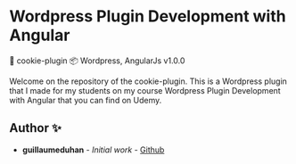 # Wordpress Plugin Development with Angular

🦾 cookie-plugin
📦 Wordpress, AngularJs
v1.0.0

Welcome on the repository of the cookie-plugin. This is a Wordpress plugin that I made for my students on my course Wordpress Plugin Development with Angular that you can find on Udemy.

## Author ✨

- **guillaumeduhan** - _Initial work_ - [Github](https://github.com/guillaumeduhan)